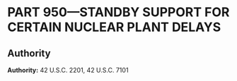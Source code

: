 # PART 950—STANDBY SUPPORT FOR CERTAIN NUCLEAR PLANT DELAYS 


## Authority

**Authority:** 42 U.S.C. 2201, 42 U.S.C. 7101 

